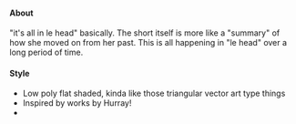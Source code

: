 #### About
"it's all in le head" basically. The short itself is more like a "summary" of how she moved on from her past. This is all happening in "le head" over a long period of time.

#### Style
- Low poly flat shaded, kinda like those triangular vector art type things
- Inspired by works by Hurray!
- 